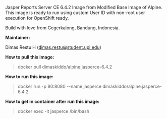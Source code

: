 Jasper Reports Server CE 6.4.2 Image from Modified Base Image of Alpine. This image is ready to run using custom User ID with non-root user execution for OpenShift ready.

Build with love from Gegerkalong, Bandung, Indonesia.

**Maintainer:**

Dimas Restu H (<dimas.restu@student.upi.edu>)

**How to pull this image:**

> docker pull dimaskiddo/alpine:jasperce-6.4.2

**How to run this image:**

> docker run -p 80:8080 --name jasperce dimaskiddo/alpine:jasperce-6.4.2

**How to get in container after run this image:**

> docker exec -it jasperce /bin/bash
